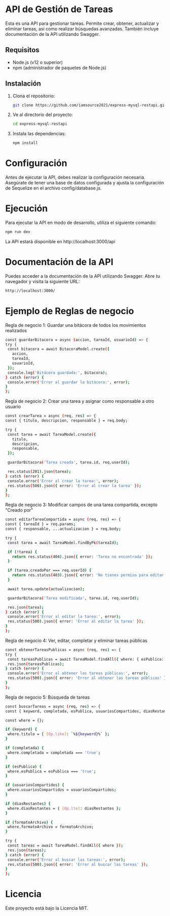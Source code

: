 # API de Gestión de Tareas

Esta es una API para gestionar tareas. Permite crear, obtener, actualizar y eliminar tareas, así como realizar búsquedas avanzadas. También incluye documentación de la API utilizando Swagger.

## Requisitos

- Node.js (v12 o superior)
- npm (administrador de paquetes de Node.js)

## Instalación

1. Clona el repositorio:

   ```bash
   git clone https://github.com/iamsource2021/express-mysql-restapi.git

   ```

2. Ve al directorio del proyecto:

   ```bash
   cd express-mysql-restapi

   ```
3. Instala las dependencias:
   
   ```bash
   npm install

   ```
# Configuración

Antes de ejecutar la API, debes realizar la configuración necesaria. Asegúrate de tener una base de datos configurada y ajusta la configuración de Sequelize en el archivo config/database.js.

# Ejecución

Para ejecutar la API en modo de desarrollo, utiliza el siguiente comando:

   ```bash
   npm run dev

   ```

La API estará disponible en http://localhost:3000/api   

# Documentación de la API

Puedes acceder a la documentación de la API utilizando Swagger. Abre tu navegador y visita la siguiente URL:

   ```bash
   http://localhost:3000/

   ```
   
# Ejemplo de Reglas de negocio

Regla de negocio 1: Guardar una bitácora de todos los movimientos realizados

   ```bash
const guardarBitacora = async (accion, tareaId, usuarioId) => {
  try {
    const bitacora = await BitacoraModel.create({
      accion,
      tareaId,
      usuarioId,
    });
    console.log('Bitácora guardada:', bitacora);
  } catch (error) {
    console.error('Error al guardar la bitácora:', error);
  }
};

   ```

Regla de negocio 2: Crear una tarea y asignar como responsable a otro usuario

   ```bash
const crearTarea = async (req, res) => {
  const { titulo, descripcion, responsable } = req.body;

  try {
    const tarea = await TareaModel.create({
      titulo,
      descripcion,
      responsable,
    });

    guardarBitacora('Tarea creada', tarea.id, req.userId);

    res.status(201).json(tarea);
  } catch (error) {
    console.error('Error al crear la tarea:', error);
    res.status(500).json({ error: 'Error al crear la tarea' });
  }
};
   ```

Regla de negocio 3: Modificar campos de una tarea compartida, excepto "Creado por"

   ```bash
const editarTareaCompartida = async (req, res) => {
  const { tareaId } = req.params;
  const { responsable, ...actualizacion } = req.body;

  try {
    const tarea = await TareaModel.findByPk(tareaId);

    if (!tarea) {
      return res.status(404).json({ error: 'Tarea no encontrada' });
    }

    if (tarea.creadoPor === req.userId) {
      return res.status(403).json({ error: 'No tienes permiso para editar esta tarea' });
    }

    await tarea.update(actualizacion);

    guardarBitacora('Tarea modificada', tarea.id, req.userId);

    res.json(tarea);
  } catch (error) {
    console.error('Error al editar la tarea:', error);
    res.status(500).json({ error: 'Error al editar la tarea' });
  }
};

   ```

Regla de negocio 4: Ver, editar, completar y eliminar tareas públicas

   ```bash
const obtenerTareasPublicas = async (req, res) => {
  try {
    const tareasPublicas = await TareaModel.findAll({ where: { esPublica: true } });
    res.json(tareasPublicas);
  } catch (error) {
    console.error('Error al obtener las tareas públicas:', error);
    res.status(500).json({ error: 'Error al obtener las tareas públicas' });
  }
};
   ```

Regla de negocio 5: Búsqueda de tareas

   ```bash
const buscarTareas = async (req, res) => {
  const { keyword, completada, esPublica, usuariosCompartidos, diasRestantes, formatoArchivo } = req.query;

  const where = {};

  if (keyword) {
    where.titulo = { [Op.like]: `%${keyword}%` };
  }

  if (completada) {
    where.completada = completada === 'true';
  }

  if (esPublica) {
    where.esPublica = esPublica === 'true';
  }

  if (usuariosCompartidos) {
    where.usuariosCompartidos = usuariosCompartidos;
  }

  if (diasRestantes) {
    where.diasRestantes = { [Op.lte]: diasRestantes };
  }

  if (formatoArchivo) {
    where.formatoArchivo = formatoArchivo;
  }

  try {
    const tareas = await TareaModel.findAll({ where });
    res.json(tareas);
  } catch (error) {
    console.error('Error al buscar las tareas:', error);
    res.status(500).json({ error: 'Error al buscar las tareas' });
  }
};

   ```

# Licencia

Este proyecto está bajo la Licencia MIT.

